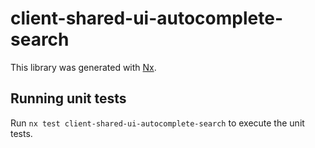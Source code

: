 # client-shared-ui-autocomplete-search

This library was generated with [Nx](https://nx.dev).

## Running unit tests

Run `nx test client-shared-ui-autocomplete-search` to execute the unit tests.
